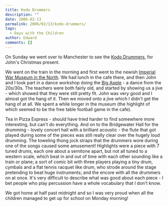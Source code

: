 ```yaml
---
title: Kodo Drummers
description: ""
date: 2006-02-13
permalink: 2006/02/13/kodo-drummers/
tags:
  - Days with the Children
author: Edward
comments: []
---
```


On Sunday we went over to Manchester to see the [Kodo Drummers][1], for
John\'s Christmas present.

We went on the train in the morning and first went to the newish
[Imperial War Museum in the North][2]. We had lunch in the cafe there,
and then John and I took part in a dance workshop doing the [Big
Apple][3] - a dance from the 20s/30s. The teachers were both fairly old,
and started by showing us a jive - which showed that they were still
pretty fit. John was very good and I almost got the hang of it. Then we
moved onto a jive which I didn\'t get the hang of at all. We spent a
while longer in the museum (the highlight of which seemed to be the free
table football game in the cafe).

Tea in Pizza Express - should have tried harder to find somewhere more
interesting, but can\'t do everything. And on to the Bridgewater Hall
for the drumming - lovely concert hall with a brilliant acoustic - the
flute that got played during some of the pieces was still really clear
over the hugely loud drumming. The toweling thong jock straps that the
drummers wore during one of the songs caused some amusement! Highlights
were a piece with 7 tuned drums, each one about a semitone apart, but
not all tuned to a western scale, which beat in and out of time with
each other sounding like a train or plane; a sort of comic bit with
three players playing a tiny drum, cymbals and a flat tennis racquet
like drum, who strode around the stage pretending to beat huge
instruments; and the encore with all the drummers on at once. It\'s very
difficult to describe what was good about each piece - I bet people who
play percussion have a whole vocabulary that I don\'t know.

We got home at half past midnight and so I was very proud when all the
children managed to get up for school on Monday morning!



[1]: https://www.kodo.or.jp/frame.html
[2]: https://north.iwm.org.uk/
[3]: https://en.wikipedia.org/wiki/Big_Apple_%28dance%29
